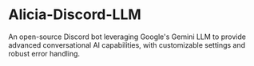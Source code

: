 # Alicia-Discord-LLM
An open-source Discord bot leveraging Google's Gemini LLM to provide advanced conversational AI capabilities, with customizable settings and robust error handling.
